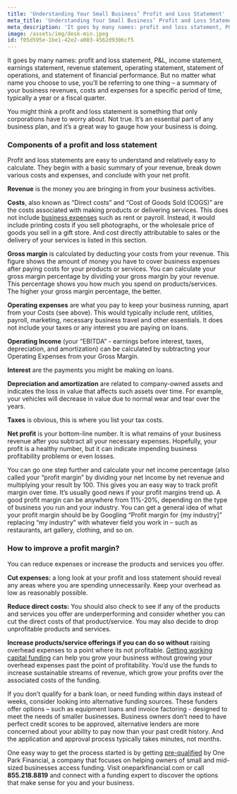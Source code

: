 ```yaml
---
title: 'Understanding Your Small Business’ Profit and Loss Statement'
meta_title: 'Understanding Your Small Business’ Profit and Loss Statement'
meta_description: 'It goes by many names: profit and loss statement, P&L, income statement, earnings statement, revenue statement, operating statement, statement of operations, and statement of financial performance. But no matter what name you choose to use, you’ll be referring to one thing – a summary of your business revenues, costs and expenses for a specific period of time, typically a year or a fiscal quarter.'
image: /assets/img/desk-min.jpeg
id: f05d595e-1be1-42e2-a003-4562d9306cf5
---
```

It goes by many names: profit and loss statement, P&L, income statement, earnings statement, revenue statement, operating statement, statement of operations, and statement of financial performance. But no matter what name you choose to use, you’ll be referring to one thing – a summary of your business revenues, costs and expenses for a specific period of time, typically a year or a fiscal quarter. 

You might think a profit and loss statement is something that only corporations have to worry about. Not true. It’s an essential part of any business plan, and it’s a great way to gauge how your business is doing. 

### Components of a profit and loss statement

Profit and loss statements are easy to understand and relatively easy to calculate. They begin with a basic summary of your revenue, break down various costs and expenses, and conclude with your net profit. 

**Revenue** is the money you are bringing in from your business activities. 

**Costs**, also known as “Direct costs” and “Cost of Goods Sold (COGS)” are the costs associated with making products or delivering services. This does not include [business expenses](https://www.oneparkfinancial.com/blog/business-owners-overcome-biggest-financial-challenges) such as rent or payroll. Instead, it would include printing costs if you sell photographs, or the wholesale price of goods you sell in a gift store. And cost directly attributable to sales or the delivery of your services is listed in this section.

**Gross margin** is calculated by deducting your costs from your revenue. This figure shows the amount of money you have to cover business expenses after paying costs for your products or services. You can calculate your gross margin percentage by dividing your gross margin by your revenue. This percentage shows you how much you spend on products/services. The higher your gross margin percentage, the better.

**Operating expenses** are what you pay to keep your business running, apart from your Costs (see above). This would typically include rent, utilities, payroll, marketing, necessary business travel and other essentials. It does not include your taxes or any interest you are paying on loans. 

**Operating Income** (your “EBITDA” - earnings before interest, taxes, depreciation, and amortization) can be calculated by subtracting your Operating Expenses from your Gross Margin.

**Interest** are the payments you might be making on loans.

**Depreciation and amortization** are related to company-owned assets and indicates the loss in value that affects such assets over time. For example, your vehicles will decrease in value due to normal wear and tear over the years.

**Taxes** is obvious, this is where you list your tax costs.

**Net profit** is your bottom-line number. It is what remains of your business revenue after you subtract all your necessary expenses. Hopefully, your profit is a healthy number, but it can indicate impending business profitability problems or even losses. 

You can go one step further and calculate your net income percentage (also called your “profit margin” by dividing your net income by net revenue and multiplying your result by 100. This gives you an easy way to track profit margin over time. It’s usually good news if your profit margins trend up. A good profit margin can be anywhere from 11%-20%, depending on the type of business you run and your industry. You can get a general idea of what your profit margin should be by Googling “Profit margin for {my industry]” replacing “my industry” with whatever field you work in – such as restaurants, art gallery, clothing, and so on.

### How to improve a profit margin?

You can reduce expenses or increase the products and services you offer.

**Cut expenses:** a long look at your profit and loss statement should reveal any areas where you are spending unnecessarily. Keep your overhead as low as reasonably possible. 

**Reduce direct costs:** You should also check to see if any of the products and services you offer are underperforming and consider whether you can cut the direct costs of that product/service. You may also decide to drop unprofitable products and services.

**Increase products/service offerings if you can do so without** raising overhead expenses to a point where its not profitable. [Getting working capital funding](https://www.oneparkfinancial.com/) can help you grow your business without growing your overhead expenses past the point of profitability. You’d use the funds to increase sustainable streams of revenue, which grow your profits over the associated costs of the funding. 

If you don’t qualify for a bank loan, or need funding within days instead of weeks, consider looking into alternative funding sources. These funders offer options – such as equipment loans and invoice factoring - designed to meet the needs of smaller businesses. Business owners don’t need to have perfect credit scores to be approved, alternative lenders are more concerned about your ability to pay now than your past credit history. And the application and approval process typically takes minutes, not months.

One easy way to get the process started is by getting [pre-qualified](https://www.oneparkfinancial.com/pre-qualification) by One Park Financial, a company that focuses on helping owners of small and mid-sized businesses access funding.  Visit oneparkfinancial.com or call **855.218.8819** and connect with a funding expert to discover the options that make sense for you and your business.